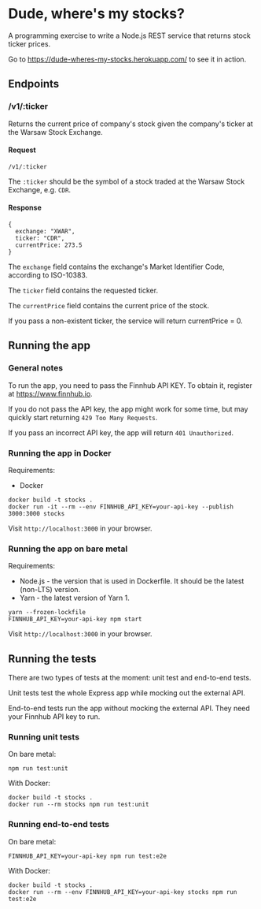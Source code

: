 # Dude, where's my stocks?

A programming exercise to write a Node.js REST service that returns stock ticker prices.

Go to https://dude-wheres-my-stocks.herokuapp.com/ to see it in action.

## Endpoints

### /v1/:ticker

Returns the current price of company's stock given the company's ticker at the Warsaw Stock Exchange.

#### Request

```
/v1/:ticker
```

The `:ticker` should be the symbol of a stock traded at the Warsaw Stock Exchange, e.g. `CDR`.

#### Response

```
{
  exchange: "XWAR",
  ticker: "CDR",
  currentPrice: 273.5
}
```

The `exchange` field contains the exchange's Market Identifier Code, according to ISO-10383.

The `ticker` field contains the requested ticker.

The `currentPrice` field contains the current price of the stock.

If you pass a non-existent ticker, the service will return currentPrice = 0.

## Running the app

### General notes

To run the app, you need to pass the Finnhub API KEY. To obtain it, register at https://www.finnhub.io.

If you do not pass the API key, the app might work for some time, but may quickly start returning `429 Too Many Requests`.

If you pass an incorrect API key, the app will return `401 Unauthorized`.

### Running the app in Docker

Requirements:
* Docker

```
docker build -t stocks .
docker run -it --rm --env FINNHUB_API_KEY=your-api-key --publish 3000:3000 stocks
```

Visit `http://localhost:3000` in your browser.

### Running the app on bare metal

Requirements:
* Node.js - the version that is used in Dockerfile. It should be the latest (non-LTS) version.
* Yarn - the latest version of Yarn 1.

```
yarn --frozen-lockfile
FINNHUB_API_KEY=your-api-key npm start
```

Visit `http://localhost:3000` in your browser.

## Running the tests

There are two types of tests at the moment: unit test and end-to-end tests.

Unit tests test the whole Express app while mocking out the external API.

End-to-end tests run the app without mocking the external API. They need your Finnhub API key to run.

### Running unit tests

On bare metal:
```
npm run test:unit
```

With Docker:
```
docker build -t stocks .
docker run --rm stocks npm run test:unit
```

### Running end-to-end tests

On bare metal:
```
FINNHUB_API_KEY=your-api-key npm run test:e2e
```

With Docker:
```
docker build -t stocks .
docker run --rm --env FINNHUB_API_KEY=your-api-key stocks npm run test:e2e
```
